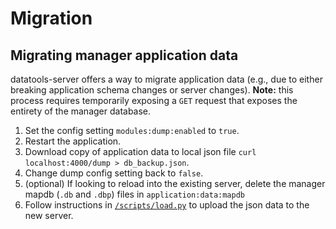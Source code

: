 # Migration

## Migrating manager application data
datatools-server offers a way to migrate application data (e.g., due to either breaking application schema changes or server changes). **Note:** this process requires temporarily exposing a `GET` request that exposes the entirety of the manager database.

1. Set the config setting `modules:dump:enabled` to `true`.
2. Restart the application.
3. Download copy of application data to local json file `curl localhost:4000/dump > db_backup.json`.
4. Change dump config setting back to `false`.
5. (optional) If looking to reload into the existing server, delete the manager mapdb (`.db` and `.dbp`) files in `application:data:mapdb`
6. Follow instructions in [`/scripts/load.py`](https://github.com/ibi-group/datatools-ui/blob/master/scripts/load.py) to upload the json data to the new server.

